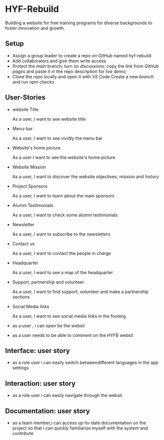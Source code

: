 # HYF-Rebuild

Building a website for free training programs for diverse backgrounds to foster
innovation and growth.

## Setup

- Assign a group leader to create a repo on _GitHub_ named hyf-rebuild
- Add collaborators and give them write access
- Protect the _main_ branch; turn on _discussions_; copy the _link_ from _GitHub
  pages_ and paste it in the repo description for _live demo_;
- Clone the _repo_ locally and open it with _VS Code_ Create a new _branch_ and
  run _npm checks_

## User-Stories

- website Title

  As a user, I want to see website title

- Menu-bar

  As a user, I want to see vividly the menu bar

- Website's home picture

  As a user I want to see the website's home picture

- Website Mission

  As a user, I want to discover the website objectives, mission and history

- Project Sponsors

  As a user, I want to learn about the main sponsors

- Alumni Testimonials

  As a user, I want to check some alumni testimonials

- Newsletter

  As a user, I want to subscribe to the newsletters

- Contact us

  As a user, I want to contact the people in charge

- Headquarter

  As a user, I want to see a map of the headquarter

- Support, partnership and volunteer

  As a user, I want to find support, volunteer and make a partnership sections

- Social Media links

  As a user, I want to see social media links in the footerg

- as a user , i can open be the websit
- as a user needs to be able to comment on the HYFB websit

## Interface: user story

- as a role user i can easily switch betweendifferent languages in the app
  settings

## Interaction: user story

- as a role user i can easily navigate through the websit

## Documentation: user story

- as a team member,i can access up-to-date documentation on the project so that
  i can quickly familiarize myself with the system and contribute
